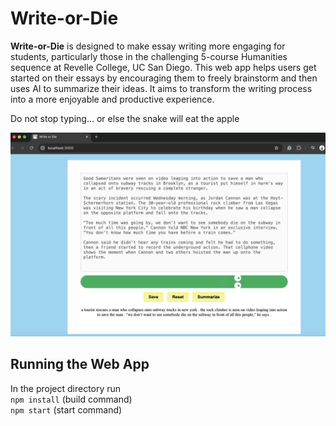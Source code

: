 # Write-or-Die

**Write-or-Die** is designed to make essay writing more engaging for students, particularly those in the challenging 5-course Humanities sequence at Revelle College, UC San Diego. This web app helps users get started on their essays by encouraging them to freely brainstorm and then uses AI to summarize their ideas. It aims to transform the writing process into a more enjoyable and productive experience.

Do not stop typing... or else the snake will eat the apple

![demo](writeordie_demo.png)

## Running the Web App
In the project directory run <br> 
```npm install``` (build command) <br>
```npm start``` (start command)
